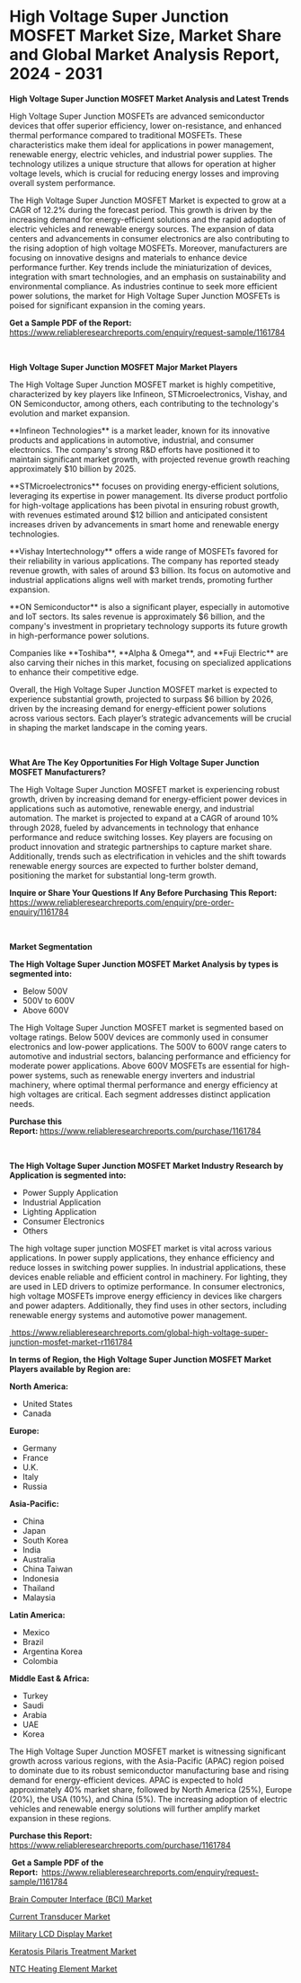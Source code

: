 <p><h1>High Voltage Super Junction MOSFET Market Size, Market Share and Global Market Analysis Report, 2024 - 2031</h1></p><p><strong>High Voltage Super Junction MOSFET Market Analysis and Latest Trends</strong></p>
<p><p>High Voltage Super Junction MOSFETs are advanced semiconductor devices that offer superior efficiency, lower on-resistance, and enhanced thermal performance compared to traditional MOSFETs. These characteristics make them ideal for applications in power management, renewable energy, electric vehicles, and industrial power supplies. The technology utilizes a unique structure that allows for operation at higher voltage levels, which is crucial for reducing energy losses and improving overall system performance.</p><p>The High Voltage Super Junction MOSFET Market is expected to grow at a CAGR of 12.2% during the forecast period. This growth is driven by the increasing demand for energy-efficient solutions and the rapid adoption of electric vehicles and renewable energy sources. The expansion of data centers and advancements in consumer electronics are also contributing to the rising adoption of high voltage MOSFETs. Moreover, manufacturers are focusing on innovative designs and materials to enhance device performance further. Key trends include the miniaturization of devices, integration with smart technologies, and an emphasis on sustainability and environmental compliance. As industries continue to seek more efficient power solutions, the market for High Voltage Super Junction MOSFETs is poised for significant expansion in the coming years.</p></p>
<p><strong>Get a Sample PDF of the Report:&nbsp;</strong> <a href="https://www.reliableresearchreports.com/enquiry/request-sample/1161784?utm_campaign=28&utm_medium=2&utm_source=Github&utm_content=ia&utm_term=29092024&utm_id=high-voltage-super-junction-mosfet">https://www.reliableresearchreports.com/enquiry/request-sample/1161784</a></p>
<p>&nbsp;</p>
<p><strong>High Voltage Super Junction MOSFET Major Market Players</strong></p>
<p><p>The High Voltage Super Junction MOSFET market is highly competitive, characterized by key players like Infineon, STMicroelectronics, Vishay, and ON Semiconductor, among others, each contributing to the technology's evolution and market expansion.</p><p>**Infineon Technologies** is a market leader, known for its innovative products and applications in automotive, industrial, and consumer electronics. The company's strong R&D efforts have positioned it to maintain significant market growth, with projected revenue growth reaching approximately $10 billion by 2025.</p><p>**STMicroelectronics** focuses on providing energy-efficient solutions, leveraging its expertise in power management. Its diverse product portfolio for high-voltage applications has been pivotal in ensuring robust growth, with revenues estimated around $12 billion and anticipated consistent increases driven by advancements in smart home and renewable energy technologies.</p><p>**Vishay Intertechnology** offers a wide range of MOSFETs favored for their reliability in various applications. The company has reported steady revenue growth, with sales of around $3 billion. Its focus on automotive and industrial applications aligns well with market trends, promoting further expansion.</p><p>**ON Semiconductor** is also a significant player, especially in automotive and IoT sectors. Its sales revenue is approximately $6 billion, and the company's investment in proprietary technology supports its future growth in high-performance power solutions.</p><p>Companies like **Toshiba**, **Alpha & Omega**, and **Fuji Electric** are also carving their niches in this market, focusing on specialized applications to enhance their competitive edge.</p><p>Overall, the High Voltage Super Junction MOSFET market is expected to experience substantial growth, projected to surpass $6 billion by 2026, driven by the increasing demand for energy-efficient power solutions across various sectors. Each player’s strategic advancements will be crucial in shaping the market landscape in the coming years.</p></p>
<p>&nbsp;</p>
<p><strong>What Are The Key Opportunities For High Voltage Super Junction MOSFET Manufacturers?</strong></p>
<p><p>The High Voltage Super Junction MOSFET market is experiencing robust growth, driven by increasing demand for energy-efficient power devices in applications such as automotive, renewable energy, and industrial automation. The market is projected to expand at a CAGR of around 10% through 2028, fueled by advancements in technology that enhance performance and reduce switching losses. Key players are focusing on product innovation and strategic partnerships to capture market share. Additionally, trends such as electrification in vehicles and the shift towards renewable energy sources are expected to further bolster demand, positioning the market for substantial long-term growth.</p></p>
<p><strong>Inquire or Share Your Questions If Any Before Purchasing This Report:</strong> <a href="https://www.reliableresearchreports.com/enquiry/pre-order-enquiry/1161784?utm_campaign=28&utm_medium=2&utm_source=Github&utm_content=ia&utm_term=29092024&utm_id=high-voltage-super-junction-mosfet">https://www.reliableresearchreports.com/enquiry/pre-order-enquiry/1161784</a></p>
<p>&nbsp;</p>
<p><strong>Market Segmentation</strong></p>
<p><strong>The High Voltage Super Junction MOSFET Market Analysis by types is segmented into:</strong></p>
<p><ul><li>Below 500V</li><li>500V to 600V</li><li>Above 600V</li></ul></p>
<p><p>The High Voltage Super Junction MOSFET market is segmented based on voltage ratings. Below 500V devices are commonly used in consumer electronics and low-power applications. The 500V to 600V range caters to automotive and industrial sectors, balancing performance and efficiency for moderate power applications. Above 600V MOSFETs are essential for high-power systems, such as renewable energy inverters and industrial machinery, where optimal thermal performance and energy efficiency at high voltages are critical. Each segment addresses distinct application needs.</p></p>
<p><strong>Purchase this Report:&nbsp;</strong><a href="https://www.reliableresearchreports.com/purchase/1161784?utm_campaign=28&utm_medium=2&utm_source=Github&utm_content=ia&utm_term=29092024&utm_id=high-voltage-super-junction-mosfet">https://www.reliableresearchreports.com/purchase/1161784</a></p>
<p>&nbsp;</p>
<p><strong>The High Voltage Super Junction MOSFET Market Industry Research by Application is segmented into:</strong></p>
<p><ul><li>Power Supply Application</li><li>Industrial Application</li><li>Lighting Application</li><li>Consumer Electronics</li><li>Others</li></ul></p>
<p><p>The high voltage super junction MOSFET market is vital across various applications. In power supply applications, they enhance efficiency and reduce losses in switching power supplies. In industrial applications, these devices enable reliable and efficient control in machinery. For lighting, they are used in LED drivers to optimize performance. In consumer electronics, high voltage MOSFETs improve energy efficiency in devices like chargers and power adapters. Additionally, they find uses in other sectors, including renewable energy systems and automotive power management.</p></p>
<p><a href="https://www.reliableresearchreports.com/global-high-voltage-super-junction-mosfet-market-r1161784?utm_campaign=28&utm_medium=2&utm_source=Github&utm_content=ia&utm_term=29092024&utm_id=high-voltage-super-junction-mosfet">&nbsp;https://www.reliableresearchreports.com/global-high-voltage-super-junction-mosfet-market-r1161784</a></p>
<p><strong>In terms of Region, the High Voltage Super Junction MOSFET Market Players available by Region are:</strong></p>
<p>
    <p> <strong> North America: </strong>
        <ul>
            <li>United States</li>
            <li>Canada</li>
        </ul>
        </p> 
    <p> <strong> Europe: </strong>
        <ul>
            <li>Germany</li>
            <li>France</li>
            <li>U.K.</li>
            <li>Italy</li>
            <li>Russia</li>
        </ul>
        </p> 
    <p> <strong> Asia-Pacific: </strong>
        <ul>
            <li>China</li>
            <li>Japan</li>
            <li>South Korea</li>
            <li>India</li>
            <li>Australia</li>
            <li>China Taiwan</li>
            <li>Indonesia</li>
            <li>Thailand</li>
            <li>Malaysia</li>
        </ul>
        </p> 
    <p> <strong> Latin America: </strong>
        <ul>
            <li>Mexico</li>
            <li>Brazil</li>
            <li>Argentina Korea</li>
            <li>Colombia</li>
        </ul>
        </p> 
    <p> <strong> Middle East & Africa: </strong>
        <ul>
            <li>Turkey</li>
            <li>Saudi</li>
            <li>Arabia</li>
            <li>UAE</li>
            <li>Korea</li>
        </ul>
    </p>
    </p>
<p><p>The High Voltage Super Junction MOSFET market is witnessing significant growth across various regions, with the Asia-Pacific (APAC) region poised to dominate due to its robust semiconductor manufacturing base and rising demand for energy-efficient devices. APAC is expected to hold approximately 40% market share, followed by North America (25%), Europe (20%), the USA (10%), and China (5%). The increasing adoption of electric vehicles and renewable energy solutions will further amplify market expansion in these regions.</p></p>
<p><strong>Purchase this Report: </strong><a href="https://www.reliableresearchreports.com/purchase/1161784?utm_campaign=28&utm_medium=2&utm_source=Github&utm_content=ia&utm_term=29092024&utm_id=high-voltage-super-junction-mosfet">https://www.reliableresearchreports.com/purchase/1161784</a></p>
<p>&nbsp;<strong>Get a Sample PDF of the Report:&nbsp;&nbsp;</strong><a href="https://www.reliableresearchreports.com/enquiry/request-sample/1161784?utm_campaign=28&utm_medium=2&utm_source=Github&utm_content=ia&utm_term=29092024&utm_id=high-voltage-super-junction-mosfet">https://www.reliableresearchreports.com/enquiry/request-sample/1161784</a></p>
<p><strong></strong></p>
<p><p><a href="https://github.com/SotoRodolfo12/Market-Research-Report-List-1/blob/main/brain-computer-interface-bci-market.md?utm_campaign=28&utm_medium=2&utm_source=Github&utm_content=ia&utm_term=29092024&utm_id=high-voltage-super-junction-mosfet">Brain Computer Interface (BCI) Market</a></p><p><a href="https://www.linkedin.com/pulse/how-current-transducer-market-evolved-key-trends-regional-tlkhe?utm_campaign=28&utm_medium=2&utm_source=Github&utm_content=ia&utm_term=29092024&utm_id=high-voltage-super-junction-mosfet">Current Transducer Market</a></p><p><a href="https://issuu.com/reportprime-2/docs/military-lcd-display-market-size-20_f912682c0b362a?utm_campaign=28&utm_medium=2&utm_source=Github&utm_content=ia&utm_term=29092024&utm_id=high-voltage-super-junction-mosfet">Military LCD Display Market</a></p><p><a href="https://www.linkedin.com/pulse/keratosis-pilaris-treatment-market-size-growth-trends-industry-0ro7f?utm_campaign=28&utm_medium=2&utm_source=Github&utm_content=ia&utm_term=29092024&utm_id=high-voltage-super-junction-mosfet">Keratosis Pilaris Treatment Market</a></p><p><a href="https://issuu.com/reportprime-2/docs/ntc-heating-element-market-size-203_c076c1db215de0?utm_campaign=28&utm_medium=2&utm_source=Github&utm_content=ia&utm_term=29092024&utm_id=high-voltage-super-junction-mosfet">NTC Heating Element Market</a></p></p>